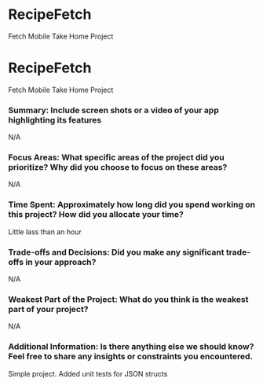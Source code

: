 # RecipeFetch
Fetch Mobile Take Home Project

# RecipeFetch
Fetch Mobile Take Home Project

### Summary: Include screen shots or a video of your app highlighting its features
N/A

### Focus Areas: What specific areas of the project did you prioritize? Why did you choose to focus on these areas?
N/A

### Time Spent: Approximately how long did you spend working on this project? How did you allocate your time?
Little lass than an hour

### Trade-offs and Decisions: Did you make any significant trade-offs in your approach?
N/A

### Weakest Part of the Project: What do you think is the weakest part of your project?
N/A

### Additional Information: Is there anything else we should know? Feel free to share any insights or constraints you encountered.
Simple project. Added unit tests for JSON structs
